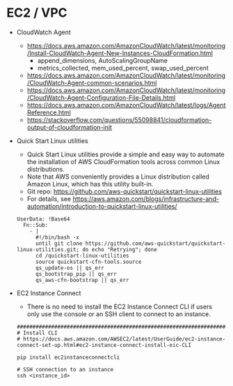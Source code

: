 # EC2 / VPC

- CloudWatch Agent
    - https://docs.aws.amazon.com/AmazonCloudWatch/latest/monitoring/Install-CloudWatch-Agent-New-Instances-CloudFormation.html
        - append_dimensions, AutoScalingGroupName
        - metrics_collected, mem_used_percent, swap_used_percent
    - https://docs.aws.amazon.com/AmazonCloudWatch/latest/monitoring/CloudWatch-Agent-common-scenarios.html
    - https://docs.aws.amazon.com/AmazonCloudWatch/latest/monitoring/CloudWatch-Agent-Configuration-File-Details.html
    - https://docs.aws.amazon.com/AmazonCloudWatch/latest/logs/AgentReference.html
    - https://stackoverflow.com/questions/55098841/cloudformation-output-of-cloudformation-init


- Quick Start Linux utilities
    - Quick Start Linux utilities provide a simple and easy way to automate the installation of AWS CloudFormation tools across common Linux distributions.
    - Note that AWS conveniently provides a Linux distribution called Amazon Linux, which has this utility built-in.
    - Git repo: https://github.com/aws-quickstart/quickstart-linux-utilities
    - For details, see https://aws.amazon.com/blogs/infrastructure-and-automation/introduction-to-quickstart-linux-utilities/

    ```
    UserData: !Base64
      Fn::Sub:
        - |
          #!/bin/bash -x
          until git clone https://github.com/aws-quickstart/quickstart-linux-utilities.git; do echo "Retrying"; done
          cd /quickstart-linux-utilities
          source quickstart-cfn-tools.source
          qs_update-os || qs_err
          qs_bootstrap_pip || qs_err
          qs_aws-cfn-bootstrap || qs_err
    ```


- EC2 Instance Connect
    - There is no need to install the EC2 Instance Connect CLI if users only use the console or an SSH client to connect to an instance. 

    ```
    ################################################################################
    # Install CLI
    # https://docs.aws.amazon.com/AWSEC2/latest/UserGuide/ec2-instance-connect-set-up.html#ec2-instance-connect-install-eic-CLI
    
    pip install ec2instanceconnectcli
    
    # SSH connection to an instance
    ssh <instance_id>
    ```